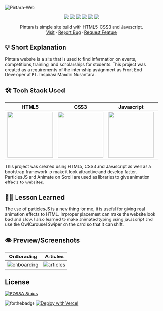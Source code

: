 ![Pintara-Web](https://socialify.git.ci/phanatagama/Pintara-Web/image?description=1&forks=1&issues=1&language=1&pulls=1&stargazers=1&theme=Dark)

<p align="center">
<img src="https://img.shields.io/badge/html5-%23E34F26.svg?style=for-the-badge&logo=html5&logoColor=white" />
<img src="https://img.shields.io/badge/css3-%231572B6.svg?style=for-the-badge&logo=css3&logoColor=white" />
<img src="https://img.shields.io/badge/javascript-%23323330.svg?style=for-the-badge&logo=javascript&logoColor=%23F7DF1E" />
<img src="https://img.shields.io/badge/git-%23F05033.svg?style=for-the-badge&logo=git&logoColor=white" />
<img src="https://img.shields.io/badge/github-%23121011.svg?style=for-the-badge&logo=github&logoColor=white" />
<img src="https://img.shields.io/badge/Visual%20Studio%20Code-0078d7.svg?style=for-the-badge&logo=visual-studio-code&logoColor=white" />
  </p>
  <p align="center">
    Pintara is simple site build with HTML5, CSS3 and Javascript.
    <br />
    <a href="https://pintara.vercel.app">Visit</a>
    ·
    <a href="https://github.com/MochArisandiJayanto/Flarax/issues/new">Report Bug</a>
    ·
    <a href="https://github.com/MochArisandiJayanto/Flarax/issues/new">Request Feature</a>
  </p>

## 💡 Short Explanation
Pintara website is a site that is used to find information on events, competitions, training, and scholarships for students. This project was created as a requirements of the internship assignment as Front End Developer at PT. Inspirasi Mandiri Nusantara.

## 🛠️ Tech Stack Used
| HTML5      | CSS3      |  Javascript     | Bootstrap      | VSCode      |  
|------------|-------------|-------------|-------------|-------------|
| <img src="https://upload.wikimedia.org/wikipedia/commons/thumb/3/38/HTML5_Badge.svg/1024px-HTML5_Badge.svg.png" width="150"> | <img src="https://upload.wikimedia.org/wikipedia/commons/thumb/6/62/CSS3_logo.svg/240px-CSS3_logo.svg.png" width="150"> | <img src="https://logowiki.net/uploads/logo/j/javascript-1.svg" width="150"> | <img src="https://getbootstrap.com/docs/5.0/assets/brand/bootstrap-logo.svg" width="150"> | <img src="https://cdn.icon-icons.com/icons2/2107/PNG/512/file_type_vscode_icon_130084.png" width="150"> | 

This project was created using HTML5, CSS3 and Javascript as well as a bootstrap framework to make it look attractive and develop faster. ParticlesJS and Animate on Scroll are used as libraries to give animation effects to websites.

## 🧑‍🎓 Lesson Learned
The use of particlesJS is a new thing for me, it is useful for giving real animation effects to HTML. Improper placement can make the website look bad and slow. I also learned to make animated typing using javascript and use the OwlCarousel Swiper on the card so that it can shift.

## 👁️ Preview/Screenshots

| OnBorading | Articles |
| --- | ----------- |
| ![onboarding](https://user-images.githubusercontent.com/48324618/149308839-ce4a82bc-be0a-45ab-a61a-dd5510338016.png) | ![articles](https://user-images.githubusercontent.com/48324618/149309183-1ca70a6c-e8eb-4a52-9665-b6e84e2bac22.png) |

## License
[![FOSSA Status](https://app.fossa.com/api/projects/git%2Bgithub.com%2Fphanatagama%2FPintara-Web.svg?type=large)](https://app.fossa.com/projects/git%2Bgithub.com%2Fphanatagama%2FPintara-Web?ref=badge_large)

![forthebadge](https://forthebadge.com/images/badges/built-with-love.svg) [![Deploy with Vercel](https://vercel.com/button)](https://vercel.com/new/clone?repository-url=https%3A%2F%2Fgithub.com%2Fphanatagama%2FPintara-Web)

